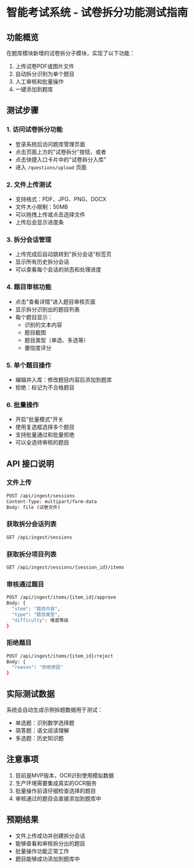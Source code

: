 # 智能考试系统 - 试卷拆分功能测试指南

## 功能概览
在题库模块新增的试卷拆分子模块，实现了以下功能：
1. 上传试卷PDF或图片文件
2. 自动拆分识别为单个题目
3. 人工审核和批量操作
4. 一键添加到题库

## 测试步骤

### 1. 访问试卷拆分功能
- 登录系统后访问题库管理页面
- 点击页面上方的"试卷拆分"按钮，或者
- 点击快捷入口卡片中的"试卷拆分入库"
- 进入 `/questions/upload` 页面

### 2. 文件上传测试
- 支持格式：PDF、JPG、PNG、DOCX
- 文件大小限制：50MB
- 可以拖拽上传或点击选择文件
- 上传后会显示进度条

### 3. 拆分会话管理
- 上传完成后自动跳转到"拆分会话"标签页
- 显示所有历史拆分会话
- 可以查看每个会话的状态和处理进度

### 4. 题目审核功能
- 点击"查看详情"进入题目审核页面
- 显示拆分识别出的题目列表
- 每个题目显示：
  - 识别的文本内容
  - 题目截图
  - 题目类型（单选、多选等）
  - 置信度评分

### 5. 单个题目操作
- 编辑并入库：修改题目内容后添加到题库
- 拒绝：标记为不合格题目

### 6. 批量操作
- 开启"批量模式"开关
- 使用复选框选择多个题目
- 支持批量通过和批量拒绝
- 可以全选待审核的题目

## API 接口说明

### 文件上传
```bash
POST /api/ingest/sessions
Content-Type: multipart/form-data
Body: file (试卷文件)
```

### 获取拆分会话列表
```bash
GET /api/ingest/sessions
```

### 获取拆分项目列表
```bash
GET /api/ingest/sessions/{session_id}/items
```

### 审核通过题目
```bash
POST /api/ingest/items/{item_id}/approve
Body: {
  "stem": "题目内容",
  "type": "题目类型",
  "difficulty": 难度等级
}
```

### 拒绝题目
```bash
POST /api/ingest/items/{item_id}/reject
Body: {
  "reason": "拒绝原因"
}
```

## 实际测试数据
系统会自动生成示例拆题数据用于测试：
- 单选题：识别数学选择题
- 简答题：语文阅读理解
- 多选题：历史知识题

## 注意事项
1. 目前是MVP版本，OCR识别使用模拟数据
2. 生产环境需要集成真实的OCR服务
3. 批量操作前请仔细检查选择的题目
4. 审核通过的题目会直接添加到题库中

## 预期结果
- 文件上传成功并创建拆分会话
- 能够查看和审核拆分出的题目
- 批量操作功能正常工作
- 题目能够成功添加到题库中